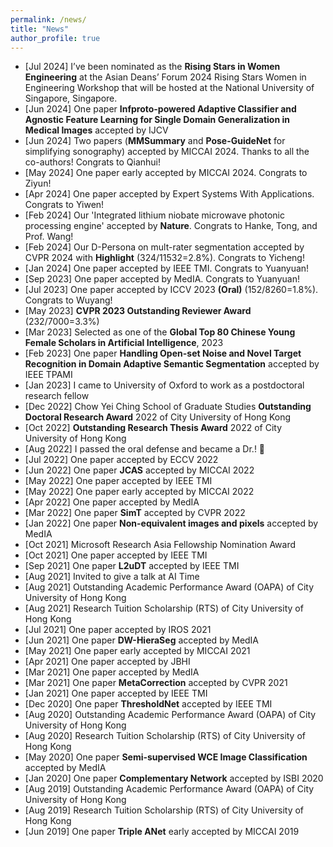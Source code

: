 ```yaml
---
permalink: /news/
title: "News"
author_profile: true
---
```



* [Jul 2024] I’ve been nominated as the **Rising Stars in Women Engineering** at the Asian Deans’ Forum 2024 Rising Stars Women in Engineering Workshop that will be hosted at the National University of Singapore, Singapore.
* [Jun 2024] One paper **Infproto-powered Adaptive Classifier and Agnostic Feature Learning for Single Domain Generalization in Medical Images** accepted by IJCV <br>
* [Jun 2024] Two papers (**MMSummary** and **Pose-GuideNet** for simplifying sonography) accepted by MICCAI 2024. Thanks to all the co-authors! Congrats to Qianhui! <br> 
* [May 2024] One paper early accepted by MICCAI 2024. Congrats to Ziyun! <br> 
* [Apr 2024] One paper accepted by Expert Systems With Applications. Congrats to Yiwen! <br> 
* [Feb 2024] Our 'Integrated lithium niobate microwave photonic processing engine' accepted by **Nature**. Congrats to Hanke, Tong, and Prof. Wang!
* [Feb 2024] Our D-Persona on mult-rater segmentation accepted by CVPR 2024 with **Highlight** (324/11532=2.8%). Congrats to Yicheng!
* [Jan 2024] One paper accepted by IEEE TMI. Congrats to Yuanyuan! <br> 
* [Sep 2023] One paper accepted by MedIA. Congrats to Yuanyuan! <br> 
* [Jul 2023] One paper accepted by ICCV 2023 **(Oral)** (152/8260=1.8%). Congrats to Wuyang! <br> 
* [May 2023] **CVPR 2023 Outstanding Reviewer Award** (232/7000=3.3%) <br> 
* [Mar 2023] Selected as one of the **Global Top 80 Chinese Young Female Scholars in Artificial Intelligence**, 2023 <br>
* [Feb 2023] One paper **Handling Open-set Noise and Novel Target Recognition in Domain Adaptive Semantic Segmentation** accepted by IEEE TPAMI <br>
* [Jan 2023] I came to University of Oxford to work as a postdoctoral research fellow <br>
* [Dec 2022] Chow Yei Ching School of Graduate Studies **Outstanding Doctoral Research Award** 2022 of City University of Hong Kong <br>
* [Oct 2022] **Outstanding Research Thesis Award** 2022 of City University of Hong Kong <br>
* [Aug 2022] I passed the oral defense and became a Dr.! 🌟 <br> 
* [Jul 2022] One paper accepted by ECCV 2022 <br> 
* [Jun 2022] One paper **JCAS** accepted by MICCAI 2022 <br> 
* [May 2022] One paper accepted by IEEE TMI <br> 
* [May 2022] One paper early accepted by MICCAI 2022 <br> 
* [Apr 2022] One paper accepted by MedIA <br> 
* [Mar 2022] One paper **SimT** accepted by CVPR 2022 <br> 
* [Jan 2022] One paper **Non-equivalent images and pixels** accepted by MedIA <br> 
* [Oct 2021] Microsoft Research Asia Fellowship Nomination Award <br> 
* [Oct 2021] One paper accepted by IEEE TMI <br> 
* [Sep 2021] One paper **L2uDT** accepted by IEEE TMI <br> 
* [Aug 2021] Invited to give a talk at AI Time <br>
* [Aug 2021] Outstanding Academic Performance Award (OAPA) of City University of Hong Kong <br>
* [Aug 2021] Research Tuition Scholarship (RTS) of City University of Hong Kong <br>
* [Jul 2021] One paper accepted by IROS 2021 <br> 
* [Jun 2021] One paper **DW-HieraSeg** accepted by MedIA <br> 
* [May 2021] One paper early accepted by MICCAI 2021 <br> 
* [Apr 2021] One paper accepted by JBHI <br> 
* [Mar 2021] One paper accepted by MedIA <br> 
* [Mar 2021] One paper **MetaCorrection** accepted by CVPR 2021 <br> 
* [Jan 2021] One paper accepted by IEEE TMI <br> 
* [Dec 2020] One paper **ThresholdNet** accepted by IEEE TMI <br> 
* [Aug 2020] Outstanding Academic Performance Award (OAPA) of City University of Hong Kong <br>
* [Aug 2020] Research Tuition Scholarship (RTS) of City University of Hong Kong <br>
* [May 2020] One paper **Semi-supervised WCE Image Classification** accepted by MedIA <br> 
* [Jan 2020] One paper **Complementary Network** accepted by ISBI 2020 <br> 
* [Aug 2019] Outstanding Academic Performance Award (OAPA) of City University of Hong Kong <br>
* [Aug 2019] Research Tuition Scholarship (RTS) of City University of Hong Kong <br>
* [Jun 2019] One paper **Triple ANet** early accepted by MICCAI 2019 <br>
